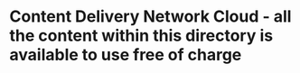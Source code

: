 # Content Delivery Network Cloud - all the content within this directory is available to use free of charge
